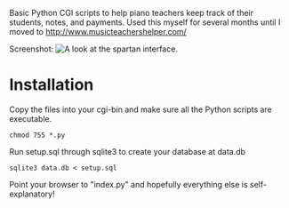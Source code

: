 Basic Python CGI scripts to help piano teachers keep track of their students, notes, and payments.
Used this myself for several months until I moved to http://www.musicteachershelper.com/

Screenshot:
![A look at the spartan interface.](http://www.stanford.edu/~sckoo/images/pedalogue-screenshot.png)

Installation
============
Copy the files into your cgi-bin and make sure all the Python scripts are executable.

    chmod 755 *.py

Run setup.sql through sqlite3 to create your database at data.db

    sqlite3 data.db < setup.sql

Point your browser to "index.py" and hopefully everything else is self-explanatory!
